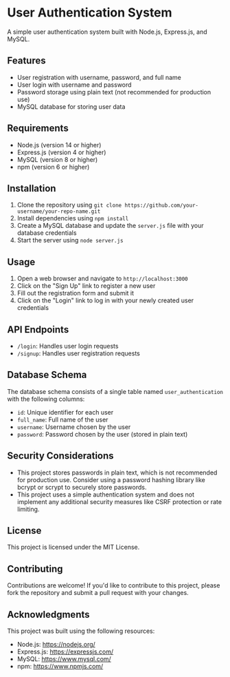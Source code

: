 # User Authentication System

A simple user authentication system built with Node.js, Express.js, and MySQL.

## Features

* User registration with username, password, and full name
* User login with username and password
* Password storage using plain text (not recommended for production use)
* MySQL database for storing user data

## Requirements

* Node.js (version 14 or higher)
* Express.js (version 4 or higher)
* MySQL (version 8 or higher)
* npm (version 6 or higher)

## Installation

1. Clone the repository using `git clone https://github.com/your-username/your-repo-name.git`
2. Install dependencies using `npm install`
3. Create a MySQL database and update the `server.js` file with your database credentials
4. Start the server using `node server.js`

## Usage

1. Open a web browser and navigate to `http://localhost:3000`
2. Click on the "Sign Up" link to register a new user
3. Fill out the registration form and submit it
4. Click on the "Login" link to log in with your newly created user credentials

## API Endpoints

* `/login`: Handles user login requests
* `/signup`: Handles user registration requests

## Database Schema

The database schema consists of a single table named `user_authentication` with the following columns:

* `id`: Unique identifier for each user
* `full_name`: Full name of the user
* `username`: Username chosen by the user
* `password`: Password chosen by the user (stored in plain text)

## Security Considerations

* This project stores passwords in plain text, which is not recommended for production use. Consider using a password hashing library like bcrypt or scrypt to securely store passwords.
* This project uses a simple authentication system and does not implement any additional security measures like CSRF protection or rate limiting.

## License

This project is licensed under the MIT License.

## Contributing

Contributions are welcome! If you'd like to contribute to this project, please fork the repository and submit a pull request with your changes.

## Acknowledgments

This project was built using the following resources:

* Node.js: https://nodejs.org/
* Express.js: https://expressjs.com/
* MySQL: https://www.mysql.com/
* npm: https://www.npmjs.com/
